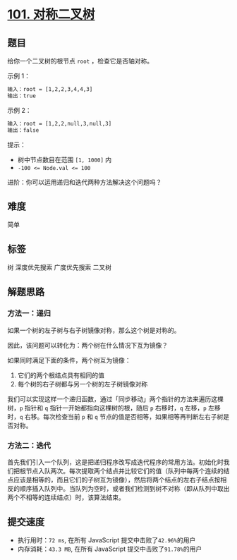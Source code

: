 # [101. 对称二叉树](https://leetcode.cn/problems/symmetric-tree/)

## 题目

给你一个二叉树的根节点 `root` ，检查它是否轴对称。

示例 1：

```txt
输入：root = [1,2,2,3,4,4,3]
输出：true
```

示例 2：

```txt
输入：root = [1,2,2,null,3,null,3]
输出：false
```

提示：

- 树中节点数目在范围 `[1, 1000]` 内
- `-100 <= Node.val <= 100`

进阶：你可以运用递归和迭代两种方法解决这个问题吗？

## 难度

简单

## 标签

树 深度优先搜索 广度优先搜索 二叉树

## 解题思路

### 方法一：递归

如果一个树的左子树与右子树镜像对称，那么这个树是对称的。

因此，该问题可以转化为：两个树在什么情况下互为镜像？

如果同时满足下面的条件，两个树互为镜像：

1. 它们的两个根结点具有相同的值
2. 每个树的右子树都与另一个树的左子树镜像对称

我们可以实现这样一个递归函数，通过「同步移动」两个指针的方法来遍历这棵树，`p` 指针和 `q` 指针一开始都指向这棵树的根，随后 `p` 右移时，`q` 左移，`p` 左移时，`q` 右移。每次检查当前 `p` 和 `q` 节点的值是否相等，如果相等再判断左右子树是否对称。

### 方法二：迭代

首先我们引入一个队列，这是把递归程序改写成迭代程序的常用方法。初始化时我们把根节点入队两次。每次提取两个结点并比较它们的值（队列中每两个连续的结点应该是相等的，而且它们的子树互为镜像），然后将两个结点的左右子结点按相反的顺序插入队列中。当队列为空时，或者我们检测到树不对称（即从队列中取出两个不相等的连续结点）时，该算法结束。

## 提交速度

- 执行用时：`72 ms`, 在所有 JavaScript 提交中击败了`42.96%`的用户
- 内存消耗：`43.3 MB`, 在所有 JavaScript 提交中击败了`91.78%`的用户
